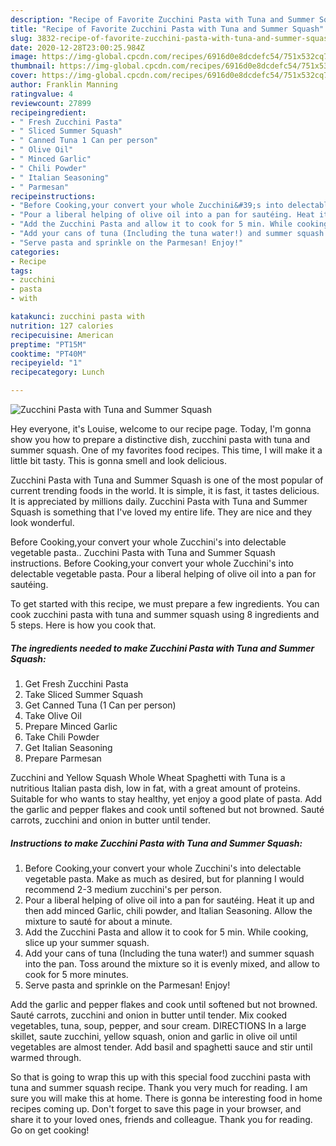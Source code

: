 ```yaml
---
description: "Recipe of Favorite Zucchini Pasta with Tuna and Summer Squash"
title: "Recipe of Favorite Zucchini Pasta with Tuna and Summer Squash"
slug: 3832-recipe-of-favorite-zucchini-pasta-with-tuna-and-summer-squash
date: 2020-12-28T23:00:25.984Z
image: https://img-global.cpcdn.com/recipes/6916d0e8dcdefc54/751x532cq70/zucchini-pasta-with-tuna-and-summer-squash-recipe-main-photo.jpg
thumbnail: https://img-global.cpcdn.com/recipes/6916d0e8dcdefc54/751x532cq70/zucchini-pasta-with-tuna-and-summer-squash-recipe-main-photo.jpg
cover: https://img-global.cpcdn.com/recipes/6916d0e8dcdefc54/751x532cq70/zucchini-pasta-with-tuna-and-summer-squash-recipe-main-photo.jpg
author: Franklin Manning
ratingvalue: 4
reviewcount: 27899
recipeingredient:
- " Fresh Zucchini Pasta"
- " Sliced Summer Squash"
- " Canned Tuna 1 Can per person"
- " Olive Oil"
- " Minced Garlic"
- " Chili Powder"
- " Italian Seasoning"
- " Parmesan"
recipeinstructions:
- "Before Cooking,your convert your whole Zucchini&#39;s into delectable vegetable pasta. Make as much as desired, but for planning I would recommend 2-3 medium zucchini&#39;s per person."
- "Pour a liberal helping of olive oil into a pan for sautéing. Heat it up and then add minced Garlic, chili powder, and Italian Seasoning. Allow the mixture to sauté for about a minute."
- "Add the Zucchini Pasta and allow it to cook for 5 min. While cooking, slice up your summer squash."
- "Add your cans of tuna (Including the tuna water!) and summer squash into the pan. Toss around the mixture so it is evenly mixed, and allow to cook for 5 more minutes."
- "Serve pasta and sprinkle on the Parmesan! Enjoy!"
categories:
- Recipe
tags:
- zucchini
- pasta
- with

katakunci: zucchini pasta with 
nutrition: 127 calories
recipecuisine: American
preptime: "PT15M"
cooktime: "PT40M"
recipeyield: "1"
recipecategory: Lunch

---
```



![Zucchini Pasta with Tuna and Summer Squash](https://img-global.cpcdn.com/recipes/6916d0e8dcdefc54/751x532cq70/zucchini-pasta-with-tuna-and-summer-squash-recipe-main-photo.jpg)

Hey everyone, it's Louise, welcome to our recipe page. Today, I'm gonna show you how to prepare a distinctive dish, zucchini pasta with tuna and summer squash. One of my favorites food recipes. This time, I will make it a little bit tasty. This is gonna smell and look delicious.

Zucchini Pasta with Tuna and Summer Squash is one of the most popular of current trending foods in the world. It is simple, it is fast, it tastes delicious. It is appreciated by millions daily. Zucchini Pasta with Tuna and Summer Squash is something that I've loved my entire life. They are nice and they look wonderful.

Before Cooking,your convert your whole Zucchini&#39;s into delectable vegetable pasta.. Zucchini Pasta with Tuna and Summer Squash instructions. Before Cooking,your convert your whole Zucchini&#39;s into delectable vegetable pasta. Pour a liberal helping of olive oil into a pan for sautéing.


To get started with this recipe, we must prepare a few ingredients. You can cook zucchini pasta with tuna and summer squash using 8 ingredients and 5 steps. Here is how you cook that.

<!--inarticleads1-->

##### The ingredients needed to make Zucchini Pasta with Tuna and Summer Squash:

1. Get  Fresh Zucchini Pasta
1. Take  Sliced Summer Squash
1. Get  Canned Tuna (1 Can per person)
1. Take  Olive Oil
1. Prepare  Minced Garlic
1. Take  Chili Powder
1. Get  Italian Seasoning
1. Prepare  Parmesan


Zucchini and Yellow Squash Whole Wheat Spaghetti with Tuna is a nutritious Italian pasta dish, low in fat, with a great amount of proteins. Suitable for who wants to stay healthy, yet enjoy a good plate of pasta. Add the garlic and pepper flakes and cook until softened but not browned. Sauté carrots, zucchini and onion in butter until tender. 

<!--inarticleads2-->

##### Instructions to make Zucchini Pasta with Tuna and Summer Squash:

1. Before Cooking,your convert your whole Zucchini&#39;s into delectable vegetable pasta. Make as much as desired, but for planning I would recommend 2-3 medium zucchini&#39;s per person.
1. Pour a liberal helping of olive oil into a pan for sautéing. Heat it up and then add minced Garlic, chili powder, and Italian Seasoning. Allow the mixture to sauté for about a minute.
1. Add the Zucchini Pasta and allow it to cook for 5 min. While cooking, slice up your summer squash.
1. Add your cans of tuna (Including the tuna water!) and summer squash into the pan. Toss around the mixture so it is evenly mixed, and allow to cook for 5 more minutes.
1. Serve pasta and sprinkle on the Parmesan! Enjoy!


Add the garlic and pepper flakes and cook until softened but not browned. Sauté carrots, zucchini and onion in butter until tender. Mix cooked vegetables, tuna, soup, pepper, and sour cream. DIRECTIONS In a large skillet, saute zucchini, yellow squash, onion and garlic in olive oil until vegetables are almost tender. Add basil and spaghetti sauce and stir until warmed through. 

So that is going to wrap this up with this special food zucchini pasta with tuna and summer squash recipe. Thank you very much for reading. I am sure you will make this at home. There is gonna be interesting food in home recipes coming up. Don't forget to save this page in your browser, and share it to your loved ones, friends and colleague. Thank you for reading. Go on get cooking!
